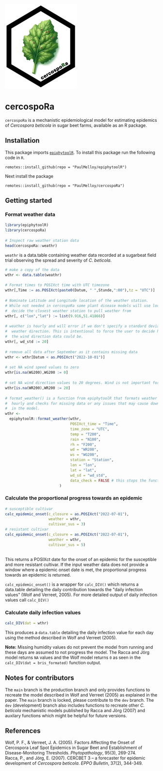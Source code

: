 ![cercospoRa](https://raw.githubusercontent.com/PaulMelloy/cercospoRa/main/docs/logo.png)
# cercospoRa  

`cercospoRa` is a mechanistic epidemiological model for estimating epidemics of 
_Cercospora beticola_ in sugar beet farms, available as an R package.  

## Installation  

This package imports [`epiphytoolR`](https://github.com/PaulMelloy/epiphytoolR). 
To install this package run the following code in `R`.  
```
remotes::install_github(repo = "PaulMelloy/epiphytoolR")
```
Next install the package  

```
remotes::install_github(repo = "PaulMelloy/cercospoRa")
```

## Getting started

### Format weather data  
```r
library(epiphytoolR)
library(cercospoRa)

# Inspect raw weather station data
head(cercospoRa::weathr)
```

`weathr` is a data.table containing weather data recorded at a sugarbeat field 
trial observing the spread and severity of *C. beticola*.

```r
# make a copy of the data
wthr <- data.table(weathr)

# Format times to POSIXct time with UTC timezone
wthr[,Time := as.POSIXct(paste0(Datum, " ",Stunde,":00"),tz = "UTC")]

# Nominate Latitude and Longitude location of the weather station. 
# While not needed in cercospoRa some plant disease models will use location to 
#  decide the closest weather station to pull weather from
wthr[, c("lon","lat") := list(9.916,51.41866)]

# weather is hourly and will error if we don't specify a standard deviation of 
#  weather direction. This is intentional to force the user to decide how variable
#  the wind direction data could be.
wthr[, wd_std := 20]

# remove all data after September as it contains missing data
wthr <- wthr[Datum < as.POSIXct("2022-10-01")]

# set NA wind speed values to zero
wthr[is.na(WG200),WG200 := 0]

# set NA wind direction values to 20 degrees. Wind is not important for this model
wthr[is.na(WR200),WR200 := 20]

# format_weather() is a function from epiphytoolR that formats weather data to 
#  hourly and checks for missing data or any issues that may cause downstream faults
#  in the model.
wthr <- 
  epiphytoolR::format_weather(wthr,
                              POSIXct_time = "Time",
                              time_zone = "UTC",
                              temp = "T200",
                              rain = "N100",
                              rh = "F200",
                              wd = "WR200",
                              ws = "WG200",
                              station = "Station",
                              lon = "lon",
                              lat = "lat",
                              wd_sd = "wd_std",
                              data_check = FALSE # this stops the function from checking for faults
                         )
```

### Calculate the proportional progress towards an epidemic  
```r
# susceptible cultivar
calc_epidemic_onset(c_closure = as.POSIXct("2022-07-01"),
                    weather = wthr,
                    cultivar_sus = 3)
# resistant cultivar                    
calc_epidemic_onset(c_closure = as.POSIXct("2022-07-01"),
                    weather = wthr,
                    cultivar_sus = 5)                    
                    
```
This returns a POSIXct date for the onset of an epidemic for the susceptible and
more resistant cultivar.
If the input weather data does not provide a window where a epidemic onset date 
is met, the proportional progress towards an epidemic is returned.

`calc_epidemic_onset()` is a wrapper for `calc_DIV()` which returns a data.table 
detailing the daily contribution towards the "daily infection values" (Wolf and Verreet, 2005). 
For more detailed output of daily infection values call `calc_DIV()`

### Calculate daily infection values  
```r
calc_DIV(dat = wthr)
```
This produces a `data.table` detailing the daily infection value for each day using
the method described in Wolf and Verreet (2005). 

**Note:** Missing humidity values do not prevent the model from running and these
days are assumed to not progress the model. The Racca and Jörg model returns `NA` values 
and the Wolf model returns `0` as seen in the `calc_DIV(dat = bris_formated)` function 
output.  


## Notes for contributors  
The `main` branch is the production branch and only provides functions to recreate
the model described in Wolf and Verreet (2005) as explained in the paper. 
The `main` branch is locked, please contribute to the `dev` branch.
The `dev` (development) branch also includes functions to recreate other *C. beticola*
mechanistic models published by Racca and Jörg (2007) and auxilary functions which
might be helpful for future versions.

## References  
Wolf, P. F., & Verreet, J. A. (2005). Factors Affecting the Onset of Cercospora Leaf Spot Epidemics in Sugar Beet and Establishment of Disease-Monitoring Thresholds. *Phytopathology*, 95(3), 269-274.  
Racca, P., and Jörg, E. (2007). CERCBET 3 – a forecaster for epidemic development of *Cercospora beticola*. *EPPO Bulletin*, 37(2), 344-349.  

